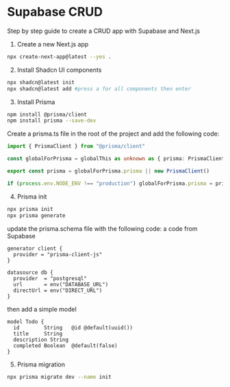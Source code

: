 # Supabase CRUD

Step by step guide to create a CRUD app with Supabase and Next.js

1. Create a new Next.js app

```bash
npx create-next-app@latest --yes .
```

2. Install Shadcn UI components

```bash
npx shadcn@latest init
npx shadcn@latest add #press a for all components then enter
```

3. Install Prisma

```bash
npm install @prisma/client
npm install prisma --save-dev
```

Create a prisma.ts file in the root of the project and add the following code:

```ts
import { PrismaClient } from "@prisma/client"

const globalForPrisma = globalThis as unknown as { prisma: PrismaClient }

export const prisma = globalForPrisma.prisma || new PrismaClient()

if (process.env.NODE_ENV !== "production") globalForPrisma.prisma = prisma
```

4. Prisma init

```bash
npx prisma init
npx prisma generate
```

update the prisma.schema file with the following code:
a code from Supabase
```prisma
generator client {
  provider = "prisma-client-js"
}

datasource db {
  provider  = "postgresql"
  url       = env("DATABASE_URL")
  directUrl = env("DIRECT_URL")
}
```
then add a simple model

```prisma
model Todo {
  id        String   @id @default(uuid())
  title     String
  description String
  completed Boolean  @default(false)
}
```
5. Prisma migration

```bash
npx prisma migrate dev --name init
```